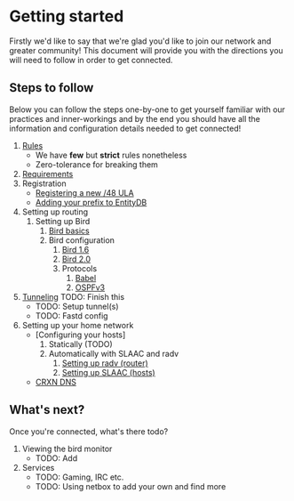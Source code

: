 Getting started
===============

Firstly we'd like to say that we're glad you'd like to join our network and
greater community! This document will provide you with the directions you
will need to follow in order to get connected.

## Steps to follow

Below you can follow the steps one-by-one to get yourself familiar with our
practices and inner-workings and by the end you should have all the information
and configuration details needed to get connected!

1. [Rules](rules.md)
	* We have **few** but **strict** rules nonetheless
	* Zero-tolerance for breaking them
2. [Requirements](requirements.md)
3. Registration
	* [Registering a new /48 ULA](registration/register_ula.md)
	* [Adding your prefix to EntityDB](registration/entitydb.md)
4. Setting up routing
	1. Setting up Bird
		1. [Bird basics](bird_basics.md)
		2. Bird configuration
			1. [Bird 1.6](bird1.6.md)
			2. [Bird 2.0](bird2.md)
			3. Protocols
				1. [Babel](bird_babel.md)
				2. [OSPFv3](bird_ospfv3.md)
5. [Tunneling](tunneling.md) TODO: Finish this
	* TODO: Setup tunnel(s)
	* TODO: Fastd config
6. Setting up your home network
	* [Configuring your hosts]
		1. Statically (TODO)
		2. Automatically with SLAAC and radv
			1. [Setting up radv (router)](radv.md)
			2. [Setting up SLAAC (hosts)](slaac/slaac.md)
	* [CRXN DNS](dns/dns.md)

## What's next?

Once you're connected, what's there todo?

1. Viewing the bird monitor
	* TODO: Add
2. Services
	* TODO: Gaming, IRC etc.
	* TODO: Using netbox to add your own and find more